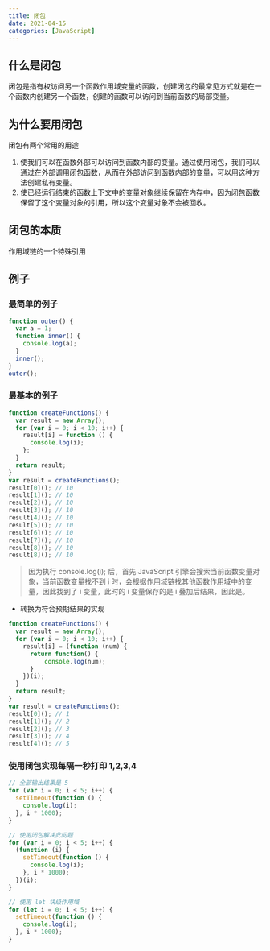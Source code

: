 ```yaml
---
title: 闭包
date: 2021-04-15
categories: [JavaScript]
---
```


## 什么是闭包

闭包是指有权访问另一个函数作用域变量的函数，创建闭包的最常见方式就是在一个函数内创建另一个函数，创建的函数可以访问到当前函数的局部变量。

## 为什么要用闭包

闭包有两个常用的用途

1. 使我们可以在函数外部可以访问到函数内部的变量。通过使用闭包，我们可以通过在外部调用闭包函数，从而在外部访问到函数内部的变量，可以用这种方法创建私有变量。
2. 使已经运行结束的函数上下文中的变量对象继续保留在内存中，因为闭包函数保留了这个变量对象的引用，所以这个变量对象不会被回收。

## 闭包的本质

作用域链的一个特殊引用

## 例子

### 最简单的例子

```js
function outer() {
  var a = 1;
  function inner() {
    console.log(a);
  }
  inner();
}
outer();
```

### 最基本的例子

```js
function createFunctions() {
  var result = new Array();
  for (var i = 0; i < 10; i++) {
    result[i] = function () {
      console.log(i);
    };
  }
  return result;
}
var result = createFunctions();
result[0](); // 10
result[1](); // 10
result[2](); // 10
result[3](); // 10
result[4](); // 10
result[5](); // 10
result[6](); // 10
result[7](); // 10
result[8](); // 10
result[8](); // 10
```

> 因为执行 console.log(i); 后，首先 JavaScript 引擎会搜索当前函数变量对象，当前函数变量找不到 i 时，会根据作用域链找其他函数作用域中的变量，因此找到了 i 变量，此时的 i 变量保存的是 i 叠加后结果，因此是。

- 转换为符合预期结果的实现

```js
function createFunctions() {
  var result = new Array();
  for (var i = 0; i < 10; i++) {
    result[i] = (function (num) {
      return function() {
          console.log(num);
      }
    })(i);
  }
  return result;
}
var result = createFunctions();
result[0](); // 1
result[1](); // 2
result[2](); // 3
result[3](); // 4
result[4](); // 5
```

### 使用闭包实现每隔一秒打印 1,2,3,4

```js
// 全部输出结果是 5
for (var i = 0; i < 5; i++) {
  setTimeout(function () {
    console.log(i);
  }, i * 1000);
}

// 使用闭包解决此问题
for (var i = 0; i < 5; i++) {
  (function (i) {
    setTimeout(function () {
      console.log(i);
    }, i * 1000);
  })(i);
}

// 使用 let 块级作用域
for (let i = 0; i < 5; i++) {
  setTimeout(function () {
    console.log(i);
  }, i * 1000);
}
```

